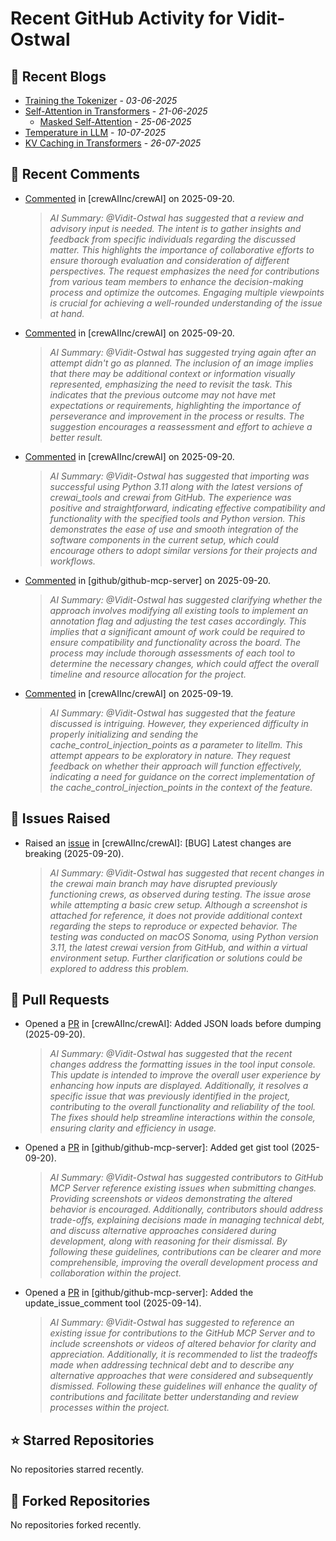 # Recent GitHub Activity for Vidit-Ostwal

## 📝 Recent Blogs
- [Training the Tokenizer](https://www.notion.so/207e478805d48090b34fcc5c8e8c3c01?v=207e478805d480cfac6c000ca3c80482) - *03-06-2025*
- [Self-Attention in Transformers](https://www.notion.so/viditostwal/Self-Attention-in-Transformers-216e478805d48005b515fac90e1d76e0) - *21-06-2025*
  - [Masked Self-Attention](https://www.notion.so/viditostwal/Self-Attention-in-Transformers-216e478805d48005b515fac90e1d76e0) - *25-06-2025*
- [Temperature in LLM](https://open.substack.com/pub/viditostwal/p/how-does-temperature-changes-the?r=m52qu&utm_campaign=post&utm_medium=web&showWelcomeOnShare=false) - *10-07-2025*
- [KV Caching in Transformers](https://open.substack.com/pub/viditostwal/p/kv-key-value-cache-in-transformers?r=m52qu&utm_campaign=post&utm_medium=web&showWelcomeOnShare=false) - *26-07-2025*
## 💬 Recent Comments
- [Commented](https://github.com/crewAIInc/crewAI/issues/3559#issuecomment-3315266629) in [crewAIInc/crewAI] on 2025-09-20.
  > *AI Summary: @Vidit-Ostwal has suggested that a review and advisory input is needed. The intent is to gather insights and feedback from specific individuals regarding the discussed matter. This highlights the importance of collaborative efforts to ensure thorough evaluation and consideration of different perspectives. The request emphasizes the need for contributions from various team members to enhance the decision-making process and optimize the outcomes. Engaging multiple viewpoints is crucial for achieving a well-rounded understanding of the issue at hand.*
- [Commented](https://github.com/crewAIInc/crewAI/issues/3410#issuecomment-3314596856) in [crewAIInc/crewAI] on 2025-09-20.
  > *AI Summary: @Vidit-Ostwal has suggested trying again after an attempt didn't go as planned. The inclusion of an image implies that there may be additional context or information visually represented, emphasizing the need to revisit the task. This indicates that the previous outcome may not have met expectations or requirements, highlighting the importance of perseverance and improvement in the process or results. The suggestion encourages a reassessment and effort to achieve a better result.*
- [Commented](https://github.com/crewAIInc/crewAI/issues/3544#issuecomment-3314590131) in [crewAIInc/crewAI] on 2025-09-20.
  > *AI Summary: @Vidit-Ostwal has suggested that importing was successful using Python 3.11 along with the latest versions of crewai_tools and crewai from GitHub. The experience was positive and straightforward, indicating effective compatibility and functionality with the specified tools and Python version. This demonstrates the ease of use and smooth integration of the software components in the current setup, which could encourage others to adopt similar versions for their projects and workflows.*
- [Commented](https://github.com/github/github-mcp-server/issues/1100#issuecomment-3314581446) in [github/github-mcp-server] on 2025-09-20.
  > *AI Summary: @Vidit-Ostwal has suggested clarifying whether the approach involves modifying all existing tools to implement an annotation flag and adjusting the test cases accordingly. This implies that a significant amount of work could be required to ensure compatibility and functionality across the board. The process may include thorough assessments of each tool to determine the necessary changes, which could affect the overall timeline and resource allocation for the project.*
- [Commented](https://github.com/crewAIInc/crewAI/issues/3535#issuecomment-3313255960) in [crewAIInc/crewAI] on 2025-09-19.
  > *AI Summary: @Vidit-Ostwal has suggested that the feature discussed is intriguing. However, they experienced difficulty in properly initializing and sending the cache_control_injection_points as a parameter to litellm. This attempt appears to be exploratory in nature. They request feedback on whether their approach will function effectively, indicating a need for guidance on the correct implementation of the cache_control_injection_points in the context of the feature.*

## 🐛 Issues Raised
- Raised an [issue](https://github.com/crewAIInc/crewAI/issues/3559) in [crewAIInc/crewAI]: [BUG] Latest changes are breaking (2025-09-20).
  > *AI Summary: @Vidit-Ostwal has suggested that recent changes in the crewai main branch may have disrupted previously functioning crews, as observed during testing. The issue arose while attempting a basic crew setup. Although a screenshot is attached for reference, it does not provide additional context regarding the steps to reproduce or expected behavior. The testing was conducted on macOS Sonoma, using Python version 3.11, the latest crewai version from GitHub, and within a virtual environment setup. Further clarification or solutions could be explored to address this problem.*

## 🚀 Pull Requests
- Opened a [PR](https://github.com/crewAIInc/crewAI/pull/3558) in [crewAIInc/crewAI]: Added JSON loads before dumping (2025-09-20).
  > *AI Summary: @Vidit-Ostwal has suggested that the recent changes address the formatting issues in the tool input console. This update is intended to improve the overall user experience by enhancing how inputs are displayed. Additionally, it resolves a specific issue that was previously identified in the project, contributing to the overall functionality and reliability of the tool. The fixes should help streamline interactions within the console, ensuring clarity and efficiency in usage.*
- Opened a [PR](https://github.com/github/github-mcp-server/pull/1105) in [github/github-mcp-server]: Added get gist tool (2025-09-20).
  > *AI Summary: @Vidit-Ostwal has suggested contributors to GitHub MCP Server reference existing issues when submitting changes. Providing screenshots or videos demonstrating the altered behavior is encouraged. Additionally, contributors should address trade-offs, explaining decisions made in managing technical debt, and discuss alternative approaches considered during development, along with reasoning for their dismissal. By following these guidelines, contributions can be clearer and more comprehensible, improving the overall development process and collaboration within the project.*
- Opened a [PR](https://github.com/github/github-mcp-server/pull/1087) in [github/github-mcp-server]: Added the update_issue_comment tool (2025-09-14).
  > *AI Summary: @Vidit-Ostwal has suggested to reference an existing issue for contributions to the GitHub MCP Server and to include screenshots or videos of altered behavior for clarity and appreciation. Additionally, it is recommended to list the tradeoffs made when addressing technical debt and to describe any alternative approaches that were considered and subsequently dismissed. Following these guidelines will enhance the quality of contributions and facilitate better understanding and review processes within the project.*

## ⭐ Starred Repositories
No repositories starred recently.

## 🍴 Forked Repositories
No repositories forked recently.
